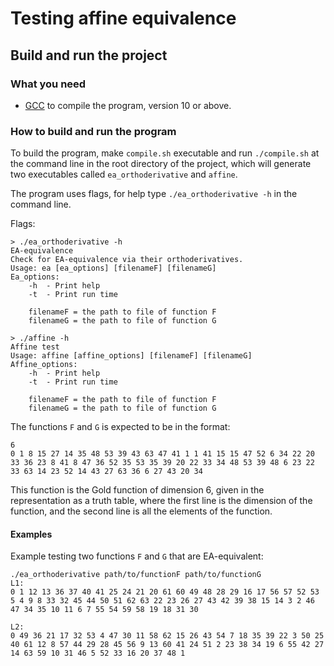 # Testing affine equivalence
## Build and run the project
### What you need
- [GCC](https://gcc.gnu.org/) to compile the program, version 10 or above.

### How to build and run the program
To build the program, make `compile.sh` executable and run `./compile.sh` at the command line in the root directory
of the project, which will generate two executables called  `ea_orthoderivative` and `affine`.

The program uses flags, for help type `./ea_orthoderivative -h` in the command line.

Flags:
```text
> ./ea_orthoderivative -h
EA-equivalence
Check for EA-equivalence via their orthoderivatives.
Usage: ea [ea_options] [filenameF] [filenameG] 
Ea_options:
	-h 	- Print help
	-t 	- Print run time

	filenameF = the path to file of function F
	filenameG = the path to file of function G
```
```text
> ./affine -h
Affine test
Usage: affine [affine_options] [filenameF] [filenameG] 
Affine_options:
	-h 	- Print help
	-t 	- Print run time

	filenameF = the path to file of function F
	filenameG = the path to file of function G

```
The functions `F` and `G` is expected to be in the format:
```text
6
0 1 8 15 27 14 35 48 53 39 43 63 47 41 1 1 41 15 15 47 52 6 34 22 20 33 36 23 8 41 8 47 36 52 35 53 35 39 20 22 33 34 48 53 39 48 6 23 22 33 63 14 23 52 14 43 27 63 36 6 27 43 20 34 
```
This function is the Gold function of dimension 6, given in the representation as a truth table, where the first line is the dimension of the function, and the second line is all the elements of the function.

#### Examples
Example testing two functions `F` and `G` that are EA-equivalent:
```text
./ea_orthoderivative path/to/functionF path/to/functionG
L1:
0 1 12 13 36 37 40 41 25 24 21 20 61 60 49 48 28 29 16 17 56 57 52 53 5 4 9 8 33 32 45 44 50 51 62 63 22 23 26 27 43 42 39 38 15 14 3 2 46 47 34 35 10 11 6 7 55 54 59 58 19 18 31 30

L2:
0 49 36 21 17 32 53 4 47 30 11 58 62 15 26 43 54 7 18 35 39 22 3 50 25 40 61 12 8 57 44 29 28 45 56 9 13 60 41 24 51 2 23 38 34 19 6 55 42 27 14 63 59 10 31 46 5 52 33 16 20 37 48 1

```
